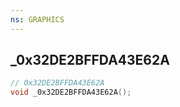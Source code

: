 ```yaml
---
ns: GRAPHICS
---
```

## _0x32DE2BFFDA43E62A

```c
// 0x32DE2BFFDA43E62A
void _0x32DE2BFFDA43E62A();
```

